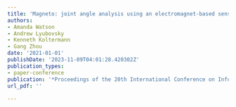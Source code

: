 ```yaml
---
title: 'Magneto: joint angle analysis using an electromagnet-based sensing method'
authors:
- Amanda Watson
- Andrew Lyubovsky
- Kenneth Koltermann
- Gang Zhou
date: '2021-01-01'
publishDate: '2023-11-09T04:01:28.420302Z'
publication_types:
- paper-conference
publication: '*Proceedings of the 20th International Conference on Information Processing in Sensor Networks (co-located with CPS-IoT Week 2021)*'
url_pdf: '' 
  
---
```

